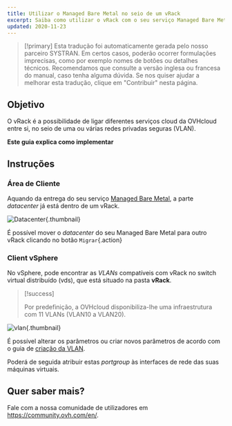 ```yaml
---
title: Utilizar o Managed Bare Metal no seio de um vRack
excerpt: Saiba como utilizar o vRack com o seu serviço Managed Bare Metal
updated: 2020-11-23
---
```


> [!primary]
> Esta tradução foi automaticamente gerada pelo nosso parceiro SYSTRAN. Em certos casos, poderão ocorrer formulações imprecisas, como por exemplo nomes de botões ou detalhes técnicos. Recomendamos que consulte a versão inglesa ou francesa do manual, caso tenha alguma dúvida. Se nos quiser ajudar a melhorar esta tradução, clique em "Contribuir" nesta página.
>

## Objetivo

O vRack é a possibilidade de ligar diferentes serviços cloud da OVHcloud entre si, no seio de uma ou várias redes privadas seguras (VLAN).

**Este guia explica como implementar**

## Instruções

### Área de Cliente

Aquando da entrega do seu serviço [Managed Bare Metal](https://www.ovhcloud.com/pt/managed-bare-metal/), a parte *datacenter* já está dentro de um vRack.

![Datacenter](vRackDatacenter.PNG){.thumbnail}

É possível mover o *datacenter* do seu Managed Bare Metal para outro vRack clicando no botão `Migrar`{.action}

### Client vSphere

No vSphere, pode encontrar as *VLANs* compatíveis com vRack no switch virtual distribuído (vds), que está situado na pasta **vRack**.

> [!success]
>
> Por predefinição, a OVHcloud disponibiliza-lhe uma infraestrutura com 11 VLANs (VLAN10 a VLAN20).
>

![vlan](vRackVsphere.png){.thumbnail}

É possível alterar os parâmetros ou criar novos parâmetros de acordo com o guia de [criação da VLAN](vlan-creation1.).

Poderá de seguida atribuir estas *portgroup* às interfaces de rede das suas máquinas virtuais.

## Quer saber mais?

Fale com a nossa comunidade de utilizadores em <https://community.ovh.com/en/>.
